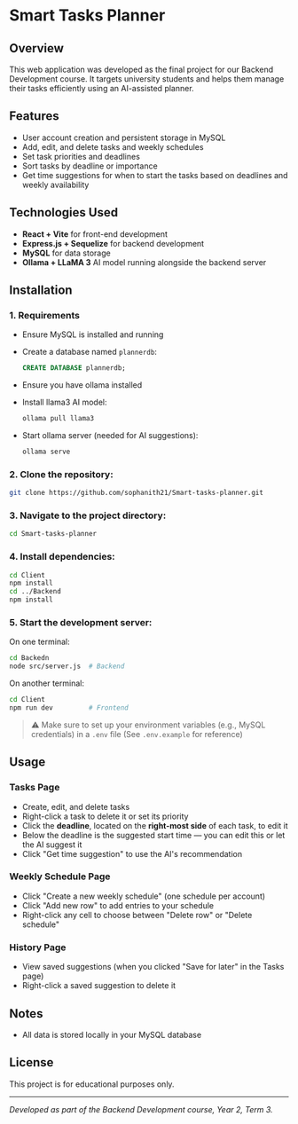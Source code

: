 # Smart Tasks Planner

## Overview

This web application was developed as the final project for our Backend Development course. It targets university students and helps them manage their tasks efficiently using an AI-assisted planner.

## Features

* User account creation and persistent storage in MySQL
* Add, edit, and delete tasks and weekly schedules
* Set task priorities and deadlines
* Sort tasks by deadline or importance
* Get time suggestions for when to start the tasks based on deadlines and weekly availability

## Technologies Used

* **React + Vite** for front-end development
* **Express.js + Sequelize** for backend development
* **MySQL** for data storage
* **Ollama + LLaMA 3** AI model running alongside the backend server

## Installation

### 1. Requirements

* Ensure MySQL is installed and running
* Create a database named `plannerdb`:

  ```sql
  CREATE DATABASE plannerdb;
  ```
* Ensure you have ollama installed
* Install llama3 AI model:
  
  ```sh
  ollama pull llama3
  ```

* Start ollama server (needed for AI suggestions):

  ```sh
  ollama serve
  ```

### 2. Clone the repository:

```sh
git clone https://github.com/sophanith21/Smart-tasks-planner.git
```

### 3. Navigate to the project directory:

```sh
cd Smart-tasks-planner
```

### 4. Install dependencies:

```sh
cd Client
npm install
cd ../Backend
npm install
```

### 5. Start the development server:

On one terminal:
```sh
cd Backedn
node src/server.js  # Backend
```

On another terminal:
```sh
cd Client
npm run dev         # Frontend
```

> ⚠️ Make sure to set up your environment variables (e.g., MySQL credentials) in a `.env` file (See `.env.example` for reference)

## Usage

### Tasks Page

* Create, edit, and delete tasks
* Right-click a task to delete it or set its priority
* Click the **deadline**, located on the **right-most side** of each task, to edit it
* Below the deadline is the suggested start time — you can edit this or let the AI suggest it
* Click "Get time suggestion" to use the AI's recommendation

### Weekly Schedule Page

* Click "Create a new weekly schedule" (one schedule per account)
* Click "Add new row" to add entries to your schedule
* Right-click any cell to choose between "Delete row" or "Delete schedule"

### History Page

* View saved suggestions (when you clicked "Save for later" in the Tasks page)
* Right-click a saved suggestion to delete it

## Notes

* All data is stored locally in your MySQL database

## License

This project is for educational purposes only.

---

*Developed as part of the Backend Development course, Year 2, Term 3.*
